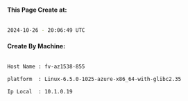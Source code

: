 
   
#### This Page Create at:

```bash

2024-10-26 - 20:06:49 UTC

```

#### Create By Machine:

```bash

Host Name : fv-az1538-855

platform  : Linux-6.5.0-1025-azure-x86_64-with-glibc2.35

Ip Local  : 10.1.0.19

```

